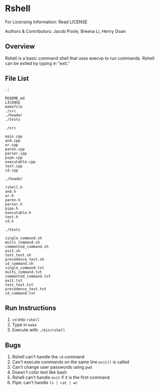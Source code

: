 Rshell
========

For Licensing Information: Read LICENSE

Authors & Contributors: Jacob Poole, Breena Li, Henry Doan

Overview
--------
Rshell is a basic command shell that uses execvp to run commands. Rshell can be exited by typing in "exit."

File List
---------
```
.:

README.md
LICENSE
makefile
./src
./header
./tests
```

```
./src

main.cpp
and.cpp
or.cpp
paren.cpp
parser.cpp
pipe.cpp
executable.cpp
test.cpp
cd.cpp
```

```
./header

rshell.h
and.h
or.h
paren.h
parser.h
pipe.h
executable.h
test.h
cd.h
```

```
./tests

single_command.sh
multi_command.sh
commented_command.sh
exit.sh
test_test.sh
precedence_test.sh
cd_command.sh
single_command.txt
multi_command.txt
commented_command.txt
exit.txt
test_test.txt
precedence_test.txt
cd_command.txt
```

Run Instructions
----------------
1. `cd` into `rshell`
2. Type in `make`
3. Execute with `./bin/rshell`

Bugs
----
1. Rshell can't handle the `cd` command
2. Can't execute commands on the same line `exit()` is called
3. Can't change user passwords using `pwd`
4. Doesn't color text like bash
5. Rshell can't handle `exit` if it is the first command
6. Pipe: can't handle `ls | cat | wc`
